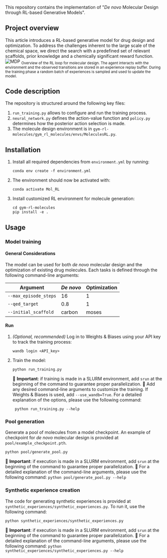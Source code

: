 This repository contains the implementation of "_De novo_ Molecular Design through RL-based Generative Models".

## Project overview
This article introduces a RL-based generative model for drug design and optimization. To address the challenges inherent to the large scale of the chemical space, we direct the search with a predefined set of relevant scaffolds, prior knowledge and a chemically significant reward function.
![MDP](https://github.com/user-attachments/assets/7d12e399-d7e0-4c04-b5ba-e3c743d8f22d)
<sub>Overview of the RL loop for molecular design. The agent interacts with the environment and the observed transitions are stored in an experience replay buffer. During the training phase a random batch of experiences is sampled and used to update the model.</sub>

## Code description
The repository is structured around the following key files:
1. `run_training.py` allows to configure and run the training process.
2. `neural_network.py` defines the action-value function and `policy.py` determines how the posterior action selection is made.
3. The molecule design environment is in `gym-rl-molecules/gym_rl_molecules/envs/MoleculesRL.py`.

## Installation
1. Install all required dependencies from `environment.yml` by running:
   ```
   conda env create -f environment.yml
   ```
2. The environment should now be activated with:
   ```
   conda activate Mol_RL
   ```
3. Install customized RL environment for molecule generation:
   ```
   cd gym-rl-molecules
   pip install -e .
   ```

## Usage

### Model training
#### General Considerations
The model can be used for both *de novo* molecular design and the optimization of existing drug molecules. Each tasks is defined through the following command-line arguments:

| Argument       | *De novo*      | Optimization   |
|----------------|----------------|----------------|
| `--max_episode_steps`  | 16  |   1  |
| `--qed_target`  | 0.8  | 1 |
| `--initial_scaffold`  | carbon  | moses |

#### Run

1. *(Optional, recommended)* Log in to Weights & Biases using your API key to track the training process:
   ```
   wandb login <API_key>
   ```
2. Train the model:
   ```
   python run_training.py
   ```
   🔹 **Important**: if training is made in a SLURM environment, add `srun` at the beginning of the command to guarantee proper parallelization.
   🔹 Add any desired command-line arguments to customize the training. If Weights & Biases is used, add `--use_wandb=True`. For a detailed explanation of the options, please use the following command:
      ```
       python run_training.py --help
      ```

### Pool generation

Generate a pool of molecules from a model checkpoint.  An example of checkpoint for *de novo* molecular design is provided at `pool/example_checkpoint.pth`.
```
python pool/generate_pool.py
```
   🔹 **Important**: if execution is made in a SLURM environment, add `srun` at the beginning of the command to guarantee proper parallelization.
   🔹 For a detailed explanation of the command-line arguments, please use the following command:
      ```
      python pool/generate_pool.py --help
      ```

### Synthetic experience creation

The code for generating synthetic experiences is provided at `synthetic_experiences/synthetic_experiences.py`. To run it, use the following command:
```
python synthetic_experiences/synthetic_experiences.py
```
   🔹 **Important**: if execution is made in a SLURM environment, add `srun` at the beginning of the command to guarantee proper parallelization.
   🔹 For a detailed explanation of the command-line arguments, please use the following command:
      ```
      python synthetic_experiences/synthetic_experiences.py --help
      ```
